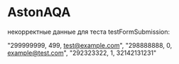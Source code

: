 # AstonAQA

некорректные данные для теста testFormSubmission:

"299999999, 499, test@example.com",
"298888888, 0, example@test.com",
"292323322, 1, 32142131231"